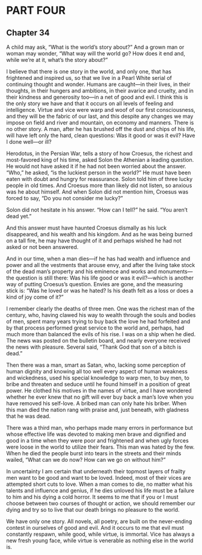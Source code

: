 # PART FOUR





## Chapter 34

A child may ask, “What is the world’s story about?” And a grown man or woman may wonder, “What way will the world go? How does it end and, while we’re at it, what’s the story about?”

I believe that there is one story in the world, and only one, that has frightened and inspired us, so that we live in a Pearl White serial of continuing thought and wonder. Humans are caught—in their lives, in their thoughts, in their hungers and ambitions, in their avarice and cruelty, and in their kindness and generosity too—in a net of good and evil. I think this is the only story we have and that it occurs on all levels of feeling and intelligence. Virtue and vice were warp and woof of our first consciousness, and they will be the fabric of our last, and this despite any changes we may impose on field and river and mountain, on economy and manners. There is no other story. A man, after he has brushed off the dust and chips of his life, will have left only the hard, clean questions: Was it good or was it evil? Have I done well—or ill?

Herodotus, in the Persian War, tells a story of how Croesus, the richest and most-favored king of his time, asked Solon the Athenian a leading question. He would not have asked it if he had not been worried about the answer. “Who,” he asked, “is the luckiest person in the world?” He must have been eaten with doubt and hungry for reassurance. Solon told him of three lucky people in old times. And Croesus more than likely did not listen, so anxious was he about himself. And when Solon did not mention him, Croesus was forced to say, “Do you not consider me lucky?”

Solon did not hesitate in his answer. “How can I tell?” he said. “You aren’t dead yet.”

And this answer must have haunted Croesus dismally as his luck disappeared, and his wealth and his kingdom. And as he was being burned on a tall fire, he may have thought of it and perhaps wished he had not asked or not been answered.

And in our time, when a man dies—if he has had wealth and influence and power and all the vestments that arouse envy, and after the living take stock of the dead man’s property and his eminence and works and monuments—the question is still there: Was his life good or was it evil?—which is another way of putting Croesus’s question. Envies are gone, and the measuring stick is: “Was he loved or was he hated? Is his death felt as a loss or does a kind of joy come of it?”

I remember clearly the deaths of three men. One was the richest man of the century, who, having clawed his way to wealth through the souls and bodies of men, spent many years trying to buy back the love he had forfeited and by that process performed great service to the world and, perhaps, had much more than balanced the evils of his rise. I was on a ship when he died. The news was posted on the bulletin board, and nearly everyone received the news with pleasure. Several said, “Thank God that son of a bitch is dead.”

Then there was a man, smart as Satan, who, lacking some perception of human dignity and knowing all too well every aspect of human weakness and wickedness, used his special knowledge to warp men, to buy men, to bribe and threaten and seduce until he found himself in a position of great power. He clothed his motives in the names of virtue, and I have wondered whether he ever knew that no gift will ever buy back a man’s love when you have removed his self-love. A bribed man can only hate his briber. When this man died the nation rang with praise and, just beneath, with gladness that he was dead.

There was a third man, who perhaps made many errors in performance but whose effective life was devoted to making men brave and dignified and good in a time when they were poor and frightened and when ugly forces were loose in the world to utilize their fears. This man was hated by the few. When he died the people burst into tears in the streets and their minds wailed, “What can we do now? How can we go on without him?”

In uncertainty I am certain that underneath their topmost layers of frailty men want to be good and want to be loved. Indeed, most of their vices are attempted short cuts to love. When a man comes to die, no matter what his talents and influence and genius, if he dies unloved his life must be a failure to him and his dying a cold horror. It seems to me that if you or I must choose between two courses of thought or action, we should remember our dying and try so to live that our death brings no pleasure to the world.

We have only one story. All novels, all poetry, are built on the never-ending contest in ourselves of good and evil. And it occurs to me that evil must constantly respawn, while good, while virtue, is immortal. Vice has always a new fresh young face, while virtue is venerable as nothing else in the world is.





